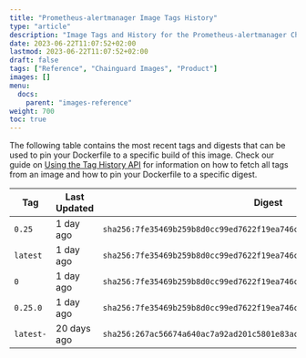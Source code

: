 ```yaml
---
title: "Prometheus-alertmanager Image Tags History"
type: "article"
description: "Image Tags and History for the Prometheus-alertmanager Chainguard Image"
date: 2023-06-22T11:07:52+02:00
lastmod: 2023-06-22T11:07:52+02:00
draft: false
tags: ["Reference", "Chainguard Images", "Product"]
images: []
menu:
  docs:
    parent: "images-reference"
weight: 700
toc: true
---
```


The following table contains the most recent tags and digests that can be used to pin your Dockerfile to a specific build of this image. Check our guide on [Using the Tag History API](/chainguard/chainguard-images/using-the-tag-history-api/) for information on how to fetch all tags from an image and how to pin your Dockerfile to a specific digest.

| Tag       | Last Updated | Digest                                                                    |
|-----------|--------------|---------------------------------------------------------------------------|
| `0.25`    | 1 day ago    | `sha256:7fe35469b259b8d0cc99ed7622f19ea746c1c5aec0144175faaf7f2fd1dc5a78` |
| `latest`  | 1 day ago    | `sha256:7fe35469b259b8d0cc99ed7622f19ea746c1c5aec0144175faaf7f2fd1dc5a78` |
| `0`       | 1 day ago    | `sha256:7fe35469b259b8d0cc99ed7622f19ea746c1c5aec0144175faaf7f2fd1dc5a78` |
| `0.25.0`  | 1 day ago    | `sha256:7fe35469b259b8d0cc99ed7622f19ea746c1c5aec0144175faaf7f2fd1dc5a78` |
| `latest-` | 20 days ago  | `sha256:267ac56674a640ac7a92ad201c5801e83ac9a020732e97d4fe7acaeb6a0816c7` |
